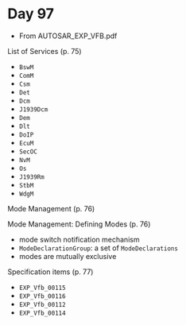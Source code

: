 # Day 97

* From AUTOSAR\_EXP\_VFB.pdf

List of Services (p. 75)
* `BswM`
* `ComM`
* `Csm`
* `Det`
* `Dcm`
* `J1939Dcm`
* `Dem`
* `Dlt`
* `DoIP`
* `EcuM`
* `SecOC`
* `NvM`
* `Os`
* `J1939Rm`
* `StbM`
* `WdgM`

Mode Management (p. 76)

Mode Management: Defining Modes (p. 76)
* mode switch notification mechanism
* `ModeDeclarationGroup`: a set of `ModeDeclarations`
* modes are mutually exclusive

Specification items (p. 77)
* `EXP_Vfb_00115`
* `EXP_Vfb_00116`
* `EXP_Vfb_00112`
* `EXP_Vfb_00114`
